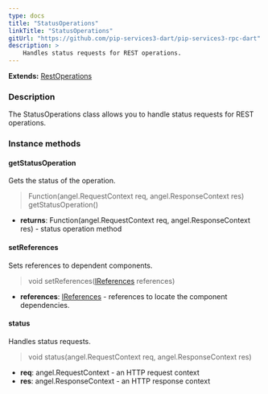 ```yaml
---
type: docs
title: "StatusOperations"
linkTitle: "StatusOperations"
gitUrl: "https://github.com/pip-services3-dart/pip-services3-rpc-dart"
description: >
    Handles status requests for REST operations.
---
```


**Extends:** [RestOperations](../rest_operations)

### Description

The StatusOperations class allows you to handle status requests for REST operations.  


### Instance methods

#### getStatusOperation
Gets the status of the operation.

> Function(angel.RequestContext req, angel.ResponseContext res) getStatusOperation()

- **returns**: Function(angel.RequestContext req, angel.ResponseContext res) - status operation method


#### setReferences
Sets references to dependent components.

> void setReferences([IReferences](../../../commons/refer/ireferences) references)

- **references**: [IReferences](../../../commons/refer/ireferences) - references to locate the component dependencies.


#### status
Handles status requests.

> void status(angel.RequestContext req, angel.ResponseContext res)

- **req**: angel.RequestContext - an HTTP request context
- **res**: angel.ResponseContext - an HTTP response context
